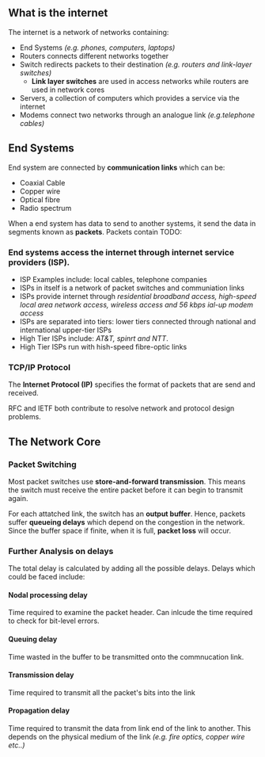 ## What is the internet 

The internet is a network of networks containing: 
* End Systems _(e.g. phones, computers, laptops)_ 
* Routers connects different networks together 
* Switch redirects packets to their destination _(e.g. routers and link-layer switches)_ 
    * **Link layer switches** are used in access networks while routers are used in network cores
* Servers, a collection of computers which provides a service via the internet
* Modems connect two networks through an analogue link _(e.g.telephone cables)_

## End Systems 
End system are connected by **communication links** which can be:
* Coaxial Cable
* Copper wire 
* Optical fibre 
* Radio spectrum 

When a end system has data to send to another systems, it send the data in segments known as **packets**. Packets contain TODO: 

###  End systems access the internet through internet service providers (ISP). 

* ISP Examples include: local cables, telephone companies 
* ISPs in itself is a network of packet switches and communiation links
* ISPs provide internet through _residential broadband access, high-speed local area network access, wireless access and 56 kbps ial-up modem access_
* ISPs are separated into tiers: lower tiers connected through national and international upper-tier ISPs 
* High Tier ISPs include: _AT&T, spinrt and NTT_.  
* High Tier ISPs run with hish-speed fibre-optic links 

### TCP/IP Protocol 

The **Internet Protocol (IP)** specifies the format of packets that are send and received. 

RFC and IETF both contribute to resolve network and protocol design problems. 

## The Network Core

### Packet Switching

Most packet switches use **store-and-forward transmission**. This means the switch must receive the entire packet before it can begin to transmit again. 

For each attatched link, the switch has an **output buffer**. Hence, packets suffer **queueing delays** which depend on the congestion in the network. Since the buffer space if finite, when it is full, **packet loss** will occur.

### Further Analysis on delays

The total delay is calculated by adding all the possible delays. 
Delays which could be faced include:
#### Nodal processing delay

Time required to examine the packet header. Can inlcude the time required to check for bit-level errors. 

#### Queuing delay 

Time wasted in the buffer to be transmitted onto the commnucation link. 

#### Transmission delay

Time required to transmit all the packet's bits into the link 

#### Propagation delay 

Time required to transmit the data from link end of the link to another. This depends on the physical medium of the link _(e.g. fire optics, copper wire etc..)_ 


